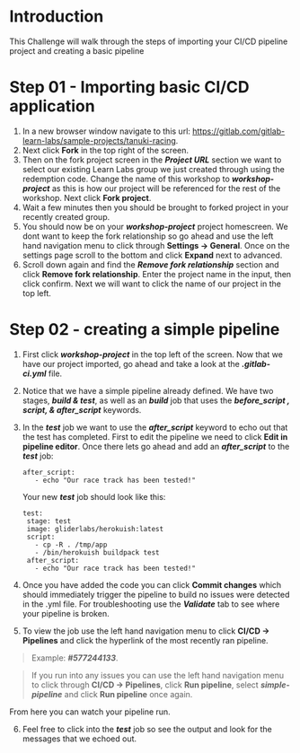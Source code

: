 # Introduction

This Challenge will walk through the steps of importing your CI/CD pipeline project and creating a basic pipeline

# Step 01 - Importing basic CI/CD application

1. In a new browser window navigate to this url: https://gitlab.com/gitlab-learn-labs/sample-projects/tanuki-racing.
2. Next click **Fork** in the top right of the screen.
3. Then on the fork project screen in the **_Project URL_** section we want to select our existing Learn Labs group we just created through using the redemption code. Change the name of this workshop to **_workshop-project_** as this is how our project will be referenced for the rest of the workshop. Next click **Fork project**.
4. Wait a few minutes then you should be brought to forked project in your recently created group.
5. You should now be on your **_workshop-project_** project homescreen. We dont want to keep the fork relationship so go ahead and use the left hand navigation menu to click through **Settings -\> General**. Once on the settings page scroll to the bottom and click **Expand** next to advanced.
6. Scroll down again and find the **_Remove fork relationship_** section and click **Remove fork relationship**. Enter the project name in the input, then click confirm. Next we will want to click the name of our project in the top left.

# Step 02 - creating a simple pipeline

1. First click **_workshop-project_** in the top left of the screen. Now that we have our project imported, go ahead and take a look at the **_.gitlab-ci.yml_** file.
2. Notice that we have a simple pipeline already defined. We have two stages, **_build & test_**, as well as an **_build_** job that uses the **_before_script , script, & after_script_** keywords.

3. In the **_test_** job we want to use the **_after_script_** keyword to echo out that the test has completed. First to edit the pipeline we need to click **Edit in pipeline editor**. Once there lets go ahead and add an **_after_script_** to the **_test_** job:

   ```plaintext
   after_script:
      - echo "Our race track has been tested!"
   ```

   Your new **_test_** job should look like this:

   ```plaintext
   test:
    stage: test
    image: gliderlabs/herokuish:latest
    script:
      - cp -R . /tmp/app
      - /bin/herokuish buildpack test
    after_script:
      - echo "Our race track has been tested!"
   ```
4. Once you have added the code you can click **Commit changes** which should immediately trigger the pipeline to build no issues were detected in the .yml file. For troubleshooting use the **_Validate_** tab to see where your pipeline is broken.
5. To view the job use the left hand navigation menu to click **CI/CD -\> Pipelines** and click the hyperlink of the most recently ran pipeline.

> Example: **_#577244133_**.

> If you run into any issues you can use the left hand navigation menu to click through **CI/CD -\> Pipelines**, click **Run pipeline**, select **_simple-pipeline_** and click **Run pipeline** once again.

From here you can watch your pipeline run.

6. Feel free to click into the **_test_** job so see the output and look for the messages that we echoed out.
